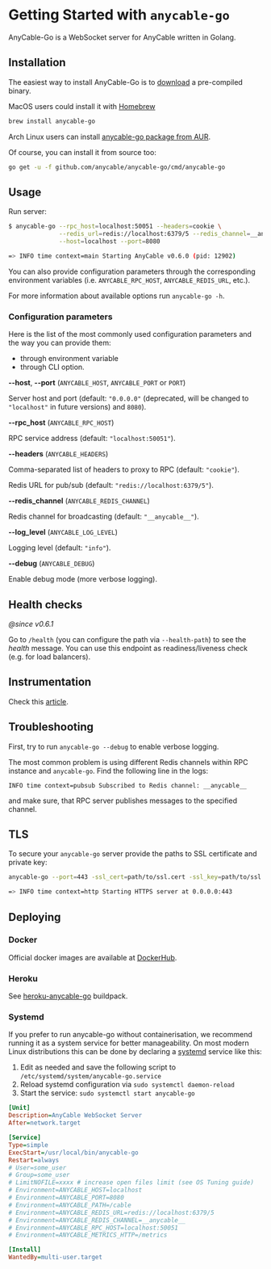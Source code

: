 # Getting Started with `anycable-go`

AnyCable-Go is a WebSocket server for AnyCable written in Golang.

## Installation

The easiest way to install AnyCable-Go is to [download](https://github.com/anycable/anycable-go/releases) a pre-compiled binary.

MacOS users could install it with [Homebrew](https://brew.sh/)

```sh
brew install anycable-go
```

Arch Linux users can install [anycable-go package from AUR](https://aur.archlinux.org/packages/anycable-go/).

Of course, you can install it from source too:

```sh
go get -u -f github.com/anycable/anycable-go/cmd/anycable-go
```

## Usage

Run server:

```sh
$ anycable-go --rpc_host=localhost:50051 --headers=cookie \
              --redis_url=redis://localhost:6379/5 --redis_channel=__anycable__ \
              --host=localhost --port=8080

=> INFO time context=main Starting AnyCable v0.6.0 (pid: 12902)
```

You can also provide configuration parameters through the corresponding environment variables (i.e. `ANYCABLE_RPC_HOST`, `ANYCABLE_REDIS_URL`, etc.).

For more information about available options run `anycable-go -h`.

### Configuration parameters

Here is the list of the most commonly used configuration parameters and the way you can provide them:
- through environment variable
- through CLI option.

**--host**, **--port** (`ANYCABLE_HOST`, `ANYCABLE_PORT` or `PORT`)

Server host and port (default: `"0.0.0.0"` (deprecated, will be changed to `"localhost"` in future versions) and `8080`).

**--rpc_host** (`ANYCABLE_RPC_HOST`)

RPC service address (default: `"localhost:50051"`).

**--headers** (`ANYCABLE_HEADERS`)

Comma-separated list of headers to proxy to RPC (default: `"cookie"`).

Redis URL for pub/sub (default: `"redis://localhost:6379/5"`).

**--redis_channel** (`ANYCABLE_REDIS_CHANNEL`)

Redis channel for broadcasting (default: `"__anycable__"`).

**--log_level** (`ANYCABLE_LOG_LEVEL`)

Logging level (default: `"info"`).

**--debug** (`ANYCABLE_DEBUG`)

Enable debug mode (more verbose logging).

## Health checks

*@since v0.6.1*

Go to `/health` (you can configure the path via `--health-path`) to see the _health_ message.
You can use this endpoint as readiness/liveness check (e.g. for load balancers).

## Instrumentation

Check this [article](go_instrumentation.md).

## Troubleshooting

First, try to run `anycable-go --debug` to enable verbose logging.

The most common problem is using different Redis channels within RPC instance and `anycable-go`. Find the following line in the logs:

```
INFO time context=pubsub Subscribed to Redis channel: __anycable__
```

and make sure, that RPC server publishes messages to the specified channel.

## TLS

To secure your `anycable-go` server provide the paths to SSL certificate and private key:

```sh
anycable-go --port=443 -ssl_cert=path/to/ssl.cert -ssl_key=path/to/ssl.key

=> INFO time context=http Starting HTTPS server at 0.0.0.0:443
```

## Deploying

### Docker

Official docker images are available at [DockerHub](https://hub.docker.com/r/anycable/anycable-go/).

### Heroku

See [heroku-anycable-go](https://github.com/anycable/heroku-anycable-go) buildpack.

### Systemd

If you prefer to run anycable-go without containerisation, we recommend running it as a system service for better manageability.
On most modern Linux distributions this can be done by declaring a [systemd](https://www.freedesktop.org/wiki/Software/systemd/) service like this:

1. Edit as needed and save the following script to `/etc/systemd/system/anycable-go.service`
2. Reload systemd configuration via `sudo systemctl daemon-reload`
3. Start the service: `sudo systemctl start anycable-go`

```ini
[Unit]
Description=AnyCable WebSocket Server
After=network.target

[Service]
Type=simple
ExecStart=/usr/local/bin/anycable-go
Restart=always
# User=some_user
# Group=some_user
# LimitNOFILE=xxxx # increase open files limit (see OS Tuning guide)
# Environment=ANYCABLE_HOST=localhost
# Environment=ANYCABLE_PORT=8080
# Environment=ANYCABLE_PATH=/cable
# Environment=ANYCABLE_REDIS_URL=redis://localhost:6379/5
# Environment=ANYCABLE_REDIS_CHANNEL=__anycable__
# Environment=ANYCABLE_RPC_HOST=localhost:50051
# Environment=ANYCABLE_METRICS_HTTP=/metrics

[Install]
WantedBy=multi-user.target
```
